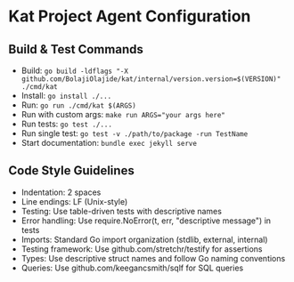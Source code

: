 # Kat Project Agent Configuration

## Build & Test Commands
- Build: `go build -ldflags "-X github.com/BolajiOlajide/kat/internal/version.version=$(VERSION)" ./cmd/kat`
- Install: `go install ./...`
- Run: `go run ./cmd/kat $(ARGS)`
- Run with custom args: `make run ARGS="your args here"`
- Run tests: `go test ./...`
- Run single test: `go test -v ./path/to/package -run TestName`
- Start documentation: `bundle exec jekyll serve`

## Code Style Guidelines
- Indentation: 2 spaces
- Line endings: LF (Unix-style)
- Testing: Use table-driven tests with descriptive names
- Error handling: Use require.NoError(t, err, "descriptive message") in tests
- Imports: Standard Go import organization (stdlib, external, internal)
- Testing framework: Use github.com/stretchr/testify for assertions
- Types: Use descriptive struct names and follow Go naming conventions
- Queries: Use github.com/keegancsmith/sqlf for SQL queries
